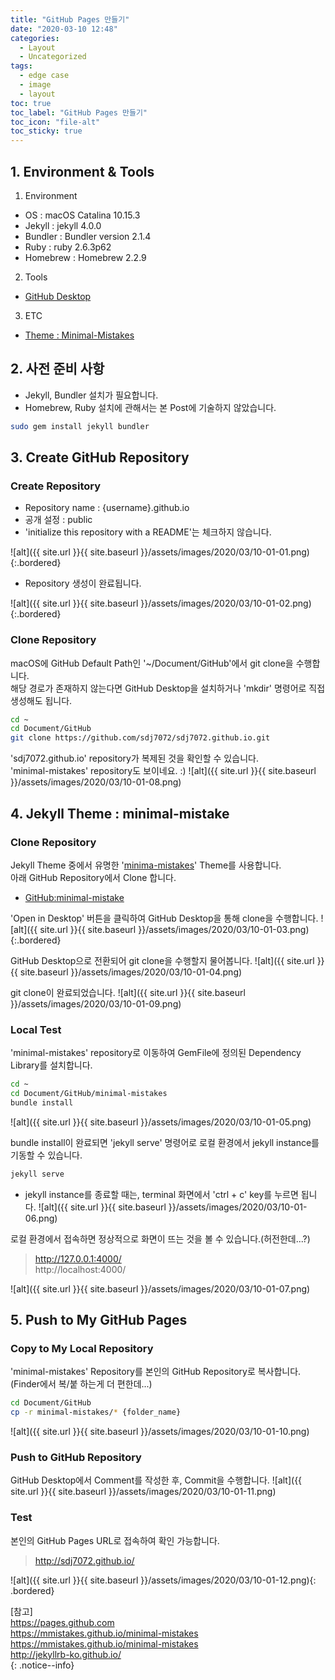 ```yaml
---
title: "GitHub Pages 만들기"
date: "2020-03-10 12:48"
categories:
  - Layout
  - Uncategorized
tags:
  - edge case
  - image
  - layout
toc: true
toc_label: "GitHub Pages 만들기"
toc_icon: "file-alt"
toc_sticky: true
---
```

## 1. Environment & Tools
1. Environment
- OS : macOS Catalina 10.15.3
- Jekyll : jekyll 4.0.0
- Bundler : Bundler version 2.1.4
- Ruby : ruby 2.6.3p62
- Homebrew : Homebrew 2.2.9

2. Tools
- [GitHub Desktop](https://desktop.github.com)

3. ETC
- [Theme : Minimal-Mistakes](https://github.com/mmistakes/minimal-mistakes)


## 2. 사전 준비 사항
- Jekyll, Bundler 설치가 필요합니다.
- Homebrew, Ruby 설치에 관해서는 본 Post에 기술하지 않았습니다.

```bash
sudo gem install jekyll bundler
```


## 3. Create GitHub Repository
### Create Repository
- Repository name : {username}.github.io
- 공개 설정 : public
- 'initialize this repository with a README'는 체크하지 않습니다.

![alt]({{ site.url }}{{ site.baseurl }}/assets/images/2020/03/10-01-01.png){:.bordered}

- Repository 생성이 완료됩니다.  

![alt]({{ site.url }}{{ site.baseurl }}/assets/images/2020/03/10-01-02.png){:.bordered}


### Clone Repository
macOS에 GitHub Default Path인 '~/Document/GitHub'에서 git clone을 수행합니다.  
해당 경로가 존재하지 않는다면 GitHub Desktop을 설치하거나 'mkdir' 명령어로 직접 생성해도 됩니다.
```bash
cd ~
cd Document/GitHub
git clone https://github.com/sdj7072/sdj7072.github.io.git
```
'sdj7072.github.io' repository가 복제된 것을 확인할 수 있습니다.  
'minimal-mistakes' repository도 보이네요. :)
![alt]({{ site.url }}{{ site.baseurl }}/assets/images/2020/03/10-01-08.png)


## 4. Jekyll Theme : minimal-mistake
### Clone Repository
Jekyll Theme 중에서 유명한 '[minima-mistakes](https://mmistakes.github.io/minimal-mistakes/)' Theme를 사용합니다.  
아래 GitHub Repository에서 Clone 합니다.
* [GitHub:minimal-mistake](https://github.com/mmistakes/minimal-mistakes)

'Open in Desktop' 버튼을 클릭하여 GitHub Desktop을 통해 clone을 수행합니다.
![alt]({{ site.url }}{{ site.baseurl }}/assets/images/2020/03/10-01-03.png){:.bordered}

GitHub Desktop으로 전환되어 git clone을 수행할지 물어봅니다.
![alt]({{ site.url }}{{ site.baseurl }}/assets/images/2020/03/10-01-04.png)

git clone이 완료되었습니다.
![alt]({{ site.url }}{{ site.baseurl }}/assets/images/2020/03/10-01-09.png)

### Local Test
'minimal-mistakes' repository로 이동하여 GemFile에 정의된 Dependency Library를 설치합니다.
```bash
cd ~
cd Document/GitHub/minimal-mistakes
bundle install
```
![alt]({{ site.url }}{{ site.baseurl }}/assets/images/2020/03/10-01-05.png)

bundle install이 완료되면 'jekyll serve' 명령어로 로컬 환경에서 jekyll instance를 기동할 수 있습니다.
```bash
jekyll serve
```
- jekyll instance를 종료할 때는, terminal 화면에서 'ctrl + c' key를 누르면 됩니다.
![alt]({{ site.url }}{{ site.baseurl }}/assets/images/2020/03/10-01-06.png)

로컬 환경에서 접속하면 정상적으로 화면이 뜨는 것을 볼 수 있습니다.(허전한데...?)
> http://127.0.0.1:4000/  
> http://localhost:4000/

![alt]({{ site.url }}{{ site.baseurl }}/assets/images/2020/03/10-01-07.png)


## 5. Push to My GitHub Pages
### Copy to My Local Repository
'minimal-mistakes' Repository를 본인의 GitHub Repository로 복사합니다.  
(Finder에서 복/붙 하는게 더 편한데...)
```bash
cd Document/GitHub
cp -r minimal-mistakes/* {folder_name}
```
![alt]({{ site.url }}{{ site.baseurl }}/assets/images/2020/03/10-01-10.png)

### Push to GitHub Repository
GitHub Desktop에서 Comment를 작성한 후, Commit을 수행합니다.
![alt]({{ site.url }}{{ site.baseurl }}/assets/images/2020/03/10-01-11.png)

### Test
본인의 GitHub Pages URL로 접속하여 확인 가능합니다.
> http://sdj7072.github.io/

![alt]({{ site.url }}{{ site.baseurl }}/assets/images/2020/03/10-01-12.png){: .bordered}

<div>
[참고]
<br><a href="https://pages.github.com">https://pages.github.com</a>
<br><a href="https://mmistakes.github.io/minimal-mistakes">https://mmistakes.github.io/minimal-mistakes</a>
<br><a href="https://github.com/mmistakes/minimal-mistakes">https://mmistakes.github.io/minimal-mistakes</a>
<br><a href="http://jekyllrb-ko.github.io/">http://jekyllrb-ko.github.io/</a>
</div>{: .notice--info}
